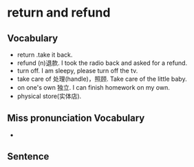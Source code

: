 # return and refund
## Vocabulary
* return .take it back.
* refund (n)退款. I took the radio back and asked for a refund.
* turn off. I am sleepy, please turn off the tv.
* take care of 处理(handle)，照顾. Take care of the little baby.
* on one's own 独立. I can finish homework on my own.
* physical store(实体店).

## Miss pronunciation Vocabulary
* 

## Sentence
